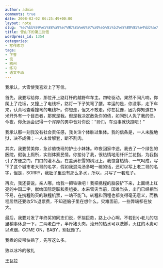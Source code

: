 ```yaml
---
author: admin
comments: true
date: 2008-02-02 06:25:49+00:00
layout: note
slug: '%e7%bb%99%e5%88%a9%e7%9b%8a%e6%97%a0%e5%85%b3%e8%80%85%e4%bb%ac%e7%9a%84%e4%b8%80%e5%b0%81%e4%bf%a1'
title: 雪山下的第二封信
wordpress_id: 1354
categories:
- 写作练习
tags:
- 下雪
- 信
- 杭州
- 练习
- 语文不动
---
```


我承认，大雪使我喜欢上了写信。

首先，我要写给你，那位开上路灯杆的越野车车主。四轮驱动，果然不同凡响，你爬上了花坛，又撞上了电线杆，路灯一下子笑弯了腰。幸运的是，你没事，走下车来，认真地查看撞弯的电线杆。你想走，但又不敢走，你在犹豫，因为你知道在5米开外有一个目击者，那就是我。但是我决定赦免你的债，如同别人免了我的债。今夜，你永远会记得一个浑厚的男中音对你说：“哥们，车没事就快跑吧！”

我承认那一刻我没有社会责任感，我关注个体胜过集体。我的信条是，一人未脱地狱，决不成佛；一人未曾解套，断不割肉。

其次，我要赞美你，急诊值夜班的护士小妹妹。昨夜回家中途，我去了一个绿色的医院，假装上厕所，实则体察民情。你接待了我，很热情地用纤纤兰花指，为我指引了方便之门，门口的灌木丛。在盖满积雪的树冠上，我饱含热情、一气呵成，写下了这个城市老大哥的名字，假如我混沌汤多喝一碗的话，还可以写上老二哥的名字，但是，SORRY，我肚子里没有那么多水，所以，只写了一套班子。

再次，我还要说，亲人哪，给我一把铁锹吧！我把携程的脑袋铲下来，上面绣上红亮的中国二字，献给国际足联和奥组委。本来雪灾当前，国难当头，出门已经相当不易，在携程购买的联程机票，一站不能飞，转程和回程也都变得毫无意义，而携程居然还要收5%退票费，不知道脑子里在想什么。灾难面前，一些弊端都在放大。

最后，我要对发了年终奖的同志们说，怀揣巨款，路上小心啊。不若到小老儿的店里稍事休息一下，二两老白干，半斤猪头肉，滚开的热水可以洗脚，火红的木炭可以点烟，COME ON，BABY，别犹豫了。

我煮的皮带快熟了，先写这么多。

致以冰冷的敬礼

王瓦拉

